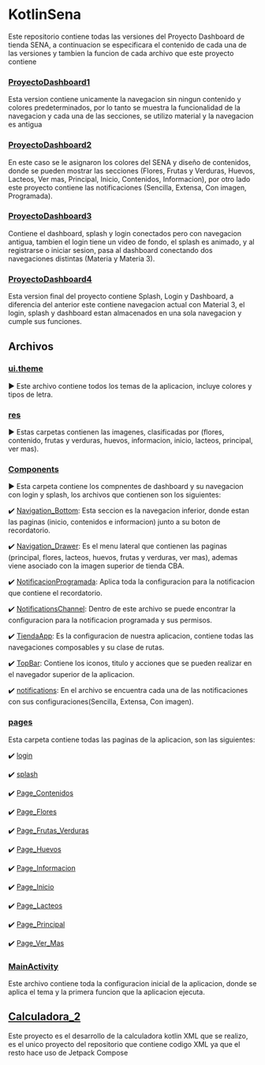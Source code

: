 # KotlinSena

Este repositorio contiene todas las versiones del Proyecto Dashboard de tienda SENA, a continuacion se especificara el contenido de cada una de las versiones y tambien la funcion de cada archivo que este proyecto contiene

### [ProyectoDashboard1](ProyectoDashboard)

Esta version contiene unicamente la navegacion sin ningun contenido y colores predeterminados, por lo tanto se muestra la funcionalidad de la navegacion y cada una de las secciones, se utilizo material y la navegacion es antigua

### [ProyectoDashboard2](ProyectoDashboard2)

En este caso se le asignaron los colores del SENA y diseño de contenidos, donde se pueden mostrar las secciones (Flores, Frutas y Verduras, Huevos, Lacteos, Ver mas, Principal, Inicio, Contenidos, Informacion), por otro lado este proyecto contiene las notificaciones (Sencilla, Extensa, Con imagen, Programada).

### [ProyectoDashboard3](ProyectoDashboard3)

Contiene el dashboard, splash y login conectados pero con navegacion antigua, tambien el login tiene un video de fondo, el splash es animado, y al registrarse o iniciar sesion, pasa al dashboard conectando dos navegaciones distintas (Materia y Materia 3).

### [ProyectoDashboard4](ProyectoDashboard4)

Esta version final del proyecto contiene Splash, Login y Dashboard, a diferencia del anterior este contiene navegacion actual con Material 3, el login, splash y dashboard estan almacenados en una sola navegacion y cumple sus funciones.

## Archivos 

### [ui.theme](ProyectoDashboard4/app/src/main/java/com/example/proyectodashboard4/ui/theme)

▶️ Este archivo contiene todos los temas de la aplicacion, incluye colores y tipos de letra.

### [res](ProyectoDashboard4/app/src/main/res)

▶️ Estas carpetas contienen las imagenes, clasificadas por (flores, contenido, frutas y verduras, huevos, informacion, inicio, lacteos, principal, ver mas).

### [Components](ProyectoDashboard4/app/src/main/java/com/example/proyectodashboard4/components)

▶️ Esta carpeta contiene los compnentes de dashboard y su navegacion con login y splash, los archivos que contienen son los siguientes:

✔️ [Navigation_Bottom](ProyectoDashboard4/app/src/main/java/com/example/proyectodashboard4/components/Navigation_Bottom.kt): Esta seccion es la navegacion inferior, donde estan las paginas (inicio, contenidos e informacion) junto a su boton de recordatorio.

✔️ [Navigation_Drawer](ProyectoDashboard4/app/src/main/java/com/example/proyectodashboard4/components/Navigation_Drawer.kt): Es el menu lateral que contienen las paginas (principal, flores, lacteos, huevos, frutas y verduras, ver mas), ademas viene asociado con la imagen superior de tienda CBA.

✔️ [NotificacionProgramada](ProyectoDashboard4/app/src/main/java/com/example/proyectodashboard4/components/NotificacionProgramada.kt): Aplica toda la configuracion para la notificacion que contiene el recordatorio.

✔️ [NotificationsChannel](ProyectoDashboard4/app/src/main/java/com/example/proyectodashboard4/components/NotificationsChannel.kt): Dentro de este archivo se puede encontrar la configuracion para la notificacion programada y sus permisos.

✔️ [TiendaApp](ProyectoDashboard4/app/src/main/java/com/example/proyectodashboard4/components/TiendaApp.kt): Es la configuracion de nuestra aplicacion, contiene todas las navegaciones composables y su clase de rutas.

✔️ [TopBar](ProyectoDashboard4/app/src/main/java/com/example/proyectodashboard4/components/TopBar.kt): Contiene los iconos, titulo y acciones que se pueden realizar en el navegador superior de la aplicacion.

✔️ [notifications](ProyectoDashboard4/app/src/main/java/com/example/proyectodashboard4/components/notifications.kt): En el archivo se encuentra cada una de las notificaciones con sus configuraciones(Sencilla, Extensa, Con imagen).

### [pages](ProyectoDashboard4/app/src/main/java/com/example/proyectodashboard4/pages)

Esta carpeta contiene todas las paginas de la aplicacion, son las siguientes:

✔️ [login](ProyectoDashboard4/app/src/main/java/com/example/proyectodashboard4/pages/login)

✔️ [splash](ProyectoDashboard4/app/src/main/java/com/example/proyectodashboard4/pages/splash)

✔️ [Page_Contenidos](ProyectoDashboard4/app/src/main/java/com/example/proyectodashboard4/pages/Page_Contenidos.kt)

✔️ [Page_Flores](ProyectoDashboard4/app/src/main/java/com/example/proyectodashboard4/pages/Page_Flores.kt)

✔️ [Page_Frutas_Verduras](ProyectoDashboard4/app/src/main/java/com/example/proyectodashboard4/pages/Page_Frutas_Verduras.kt)

✔️ [Page_Huevos](ProyectoDashboard4/app/src/main/java/com/example/proyectodashboard4/pages/Page_Huevos.kt)

✔️ [Page_Informacion](ProyectoDashboard4/app/src/main/java/com/example/proyectodashboard4/pages/Page_Informacion.kt)

✔️ [Page_Inicio](ProyectoDashboard4/app/src/main/java/com/example/proyectodashboard4/pages/Page_Inicio.kt)

✔️ [Page_Lacteos](ProyectoDashboard4/app/src/main/java/com/example/proyectodashboard4/pages/Page_Lacteos.kt)

✔️ [Page_Principal](ProyectoDashboard4/app/src/main/java/com/example/proyectodashboard4/pages/Page_Principal.kt)

✔️ [Page_Ver_Mas](ProyectoDashboard4/app/src/main/java/com/example/proyectodashboard4/pages/Page_Ver_Mas.kt)

### [MainActivity](ProyectoDashboard4/app/src/main/java/com/example/proyectodashboard4/MainActivity.kt)

Este archivo contiene toda la configuracion inicial de la aplicacion, donde se aplica el tema y la primera funcion que la aplicacion ejecuta.

## [Calculadora_2](Calculadora_2)

Este proyecto es el desarrollo de la calculadora kotlin XML que se realizo, es el unico proyecto del repositorio que contiene codigo XML ya que el resto hace uso de Jetpack Compose




